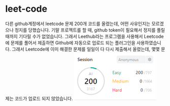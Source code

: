 # leet-code
다른 github계정에서 leetcode 문제 200개 코드를 올렸는데, 어떤 사유인지는 모르겠으나 정지를 당했습니다.
기말 프로젝트를 할 때, github token이 필요해서 정지를 풀릴 때까지 기다릴 수가 없었습니다.
그래서 Leethub라는 프로그램을 사용해서 Leetcode에 문제를 풀어서 제출하면 Github에 자동으로 업로드 되는 플러그인을 사용하였습니다.
그래서 Leetcode에 이미 해결한 문제를 일일이 다 다시 제출해서 올렸는데, 몇몇 문제는 코드가 업로드 되지 않았습니다.
<img src="score.png">
